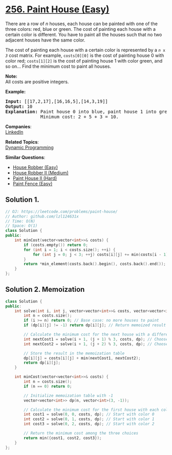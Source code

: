 # [256. Paint House (Easy)](https://leetcode.com/problems/paint-house/)

<p>There are a row of <i>n</i> houses, each house can be painted with one of the three colors: red, blue or green. The cost of painting each house with a certain color is different. You have to paint all the houses such that no two adjacent houses have the same color.</p>

<p>The cost of painting each house with a certain color is represented by a <code><i>n</i> x <i>3</i></code> cost matrix. For example, <code>costs[0][0]</code> is the cost of painting house 0 with color red; <code>costs[1][2]</code> is the cost of painting house 1 with color green, and so on... Find the minimum cost to paint all houses.</p>

<p><b>Note:</b><br>
All costs are positive integers.</p>

<p><strong>Example:</strong></p>

<pre><strong>Input:</strong> [[17,2,17],[16,16,5],[14,3,19]]
<strong>Output:</strong> 10
<strong>Explanation: </strong>Paint house 0 into blue, paint house 1 into green, paint house 2 into blue. 
&nbsp;            Minimum cost: 2 + 5 + 3 = 10.
</pre>


**Companies**:  
[LinkedIn](https://leetcode.com/company/linkedin)

**Related Topics**:  
[Dynamic Programming](https://leetcode.com/tag/dynamic-programming/)

**Similar Questions**:
* [House Robber (Easy)](https://leetcode.com/problems/house-robber/)
* [House Robber II (Medium)](https://leetcode.com/problems/house-robber-ii/)
* [Paint House II (Hard)](https://leetcode.com/problems/paint-house-ii/)
* [Paint Fence (Easy)](https://leetcode.com/problems/paint-fence/)

## Solution 1.

```cpp
// OJ: https://leetcode.com/problems/paint-house/
// Author: github.com/lzl124631x
// Time: O(N)
// Space: O(1)
class Solution {
public:
    int minCost(vector<vector<int>>& costs) {
        if (costs.empty()) return 0;
        for (int i = 1; i < costs.size(); ++i) {
            for (int j = 0; j < 3; ++j) costs[i][j] += min(costs[i - 1][(j + 1) % 3], costs[i - 1][(j + 2) % 3]);
        }
        return *min_element(costs.back().begin(), costs.back().end());
    }
};
```


## Solution 2. Memoization

```cpp
class Solution {
public:
    int solve(int i, int j, vector<vector<int>>& costs, vector<vector<int>>& dp) {
        int n = costs.size();
        if (i >= n) return 0; // Base case: no more houses to paint
        if (dp[i][j] != -1) return dp[i][j]; // Return memoized result if available

        // Calculate the minimum cost for the next house with a different color
        int nextCost1 = solve(i + 1, (j + 1) % 3, costs, dp); // Choose next color 1
        int nextCost2 = solve(i + 1, (j + 2) % 3, costs, dp); // Choose next color 2

        // Store the result in the memoization table
        dp[i][j] = costs[i][j] + min(nextCost1, nextCost2);
        return dp[i][j];
    }

    int minCost(vector<vector<int>>& costs) {
        int n = costs.size();
        if (n == 0) return 0;

        // Initialize memoization table with -1
        vector<vector<int>> dp(n, vector<int>(3, -1));

        // Calculate the minimum cost for the first house with each color
        int cost1 = solve(0, 0, costs, dp); // Start with color 0
        int cost2 = solve(0, 1, costs, dp); // Start with color 1
        int cost3 = solve(0, 2, costs, dp); // Start with color 2

        // Return the minimum cost among the three choices
        return min({cost1, cost2, cost3});
    }
};
```
